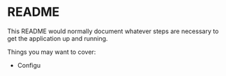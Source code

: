 # README

This README would normally document whatever steps are necessary to get the
application up and running.

Things you may want to cover:



* Configu
